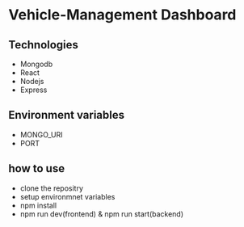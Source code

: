 # Vehicle-Management Dashboard

## Technologies
* Mongodb
* React
* Nodejs
* Express

## Environment variables
* MONGO_URI
* PORT

## how to use
* clone the repositry
* setup environmnet variables
* npm install 
* npm run dev(frontend) & npm run start(backend)
